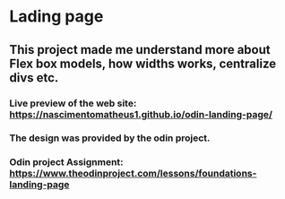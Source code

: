 # Lading page

## This project made me understand more about Flex box models, how widths works, centralize divs etc.

### Live preview of the web site: https://nascimentomatheus1.github.io/odin-landing-page/

### The design was provided by the odin project.
### Odin project Assignment: https://www.theodinproject.com/lessons/foundations-landing-page
